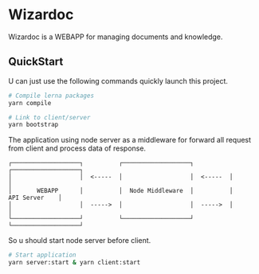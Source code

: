 # Wizardoc

Wizardoc is a WEBAPP for managing documents and knowledge.

## QuickStart

U can just use the following commands quickly launch this project.

```bash
# Compile lerna packages
yarn compile

# Link to client/server
yarn bootstrap
```

The application using node server as a middleware for forward all request from client and process data of response.

```shell
┌───────────────────┐          ┌───────────────────┐          ┌───────────────────┐
│                   │  <-----  │                   │  <-----  │                   │
│       WEBAPP      │          │  Node Middleware  │          │     API Server    │      
│                   │  ----->  │                   │  ----->  │                   │
└───────────────────┘          └───────────────────┘          └───────────────────┘
```

So u should start node server before client.

```bash
# Start application
yarn server:start & yarn client:start
```
